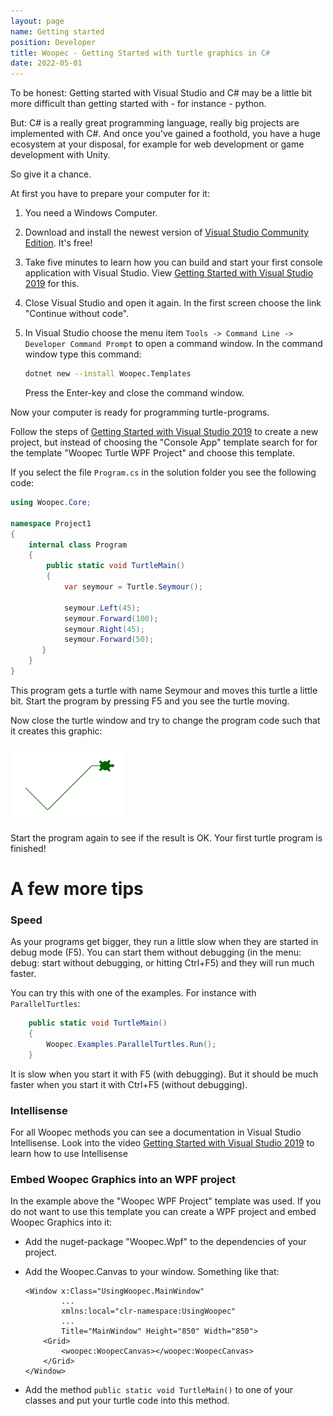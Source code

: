 ```yaml
---
layout: page
name: Getting started
position: Developer
title: Woopec - Getting Started with turtle graphics in C#
date: 2022-05-01
---
```

To be honest: Getting started with Visual Studio and C# may be a little bit more difficult than getting started with - for instance - python.

But: C# is a really great programming language, really big projects are implemented with C#. And once you've gained a foothold, you have a huge ecosystem at your disposal, for example for web development or game development with Unity.

So give it a chance.

At first you have to prepare your computer for it:

1. You need a Windows Computer.

2. Download and install the newest version of  [Visual Studio Community Edition](https://visualstudio.microsoft.com/de/vs/community/). It's free!
   
3. Take five minutes to learn how you can build and start your first console application with Visual Studio. View [Getting Started with Visual Studio 2019](https://www.youtube.com/watch?v=1CgsMtUmVgs&list=RDCMUChqrDOwARrxdJF-ykAptc7w) for this.

4. Close Visual Studio and open it again. In the first screen choose the link "Continue without code".

5. In Visual Studio choose the menu item `Tools -> Command Line -> Developer Command Prompt` to open a command window. In the command window type this command: 

    ```sh
    dotnet new --install Woopec.Templates
    ```

    Press the Enter-key and close the command window.

Now your computer is ready for programming turtle-programs. 

Follow the steps of [Getting Started with Visual Studio 2019](https://www.youtube.com/watch?v=1CgsMtUmVgs&list=RDCMUChqrDOwARrxdJF-ykAptc7w) to create a new project, but instead of choosing the "Console App" template search for for the template "Woopec Turtle WPF Project" and choose this template.

If you select the file `Program.cs` in the solution folder you see the following code:

```c#
using Woopec.Core;

namespace Project1
{
    internal class Program
    {
        public static void TurtleMain()
        {
            var seymour = Turtle.Seymour();

            seymour.Left(45);
            seymour.Forward(100);
            seymour.Right(45);
            seymour.Forward(50);
       }
    }
}
```

This program gets a turtle with name Seymour and moves this turtle a little bit. Start the program by pressing F5 and you see the turtle moving.

Now close the turtle window and try to change the program code such that it creates this graphic:

![First graphic](./FirstSample.png)

Start the program again to see if the result is OK. Your first turtle program is finished! 



# A few more tips

### Speed

As your programs get bigger, they run a little slow when they are started in debug mode (F5). You can start them without debugging (in the menu: debug: start without debugging, or hitting Ctrl+F5) and they will run much faster.

You can try this with one of the examples. For instance with `ParallelTurtles`:

```csharp
    public static void TurtleMain()
    {
        Woopec.Examples.ParallelTurtles.Run();
    }
```

It is slow when you start it with F5 (with debugging). But it should be much faster when you start it with Ctrl+F5 (without debugging).



### Intellisense

For all Woopec methods you can see a documentation in Visual Studio Intellisense. Look into the video  [Getting Started with Visual Studio 2019](https://www.youtube.com/watch?v=1CgsMtUmVgs&list=RDCMUChqrDOwARrxdJF-ykAptc7w) to learn how to use Intellisense



### Embed Woopec Graphics into an WPF project

In the example above the "Woopec WPF Project" template was used. If you do not want to use this template you can create a WPF project and embed Woopec Graphics into it:

* Add the nuget-package "Woopec.Wpf" to the dependencies of your project.

* Add the Woopec.Canvas to your window. Something like that:

  ```
  <Window x:Class="UsingWoopec.MainWindow"
          ...
          xmlns:local="clr-namespace:UsingWoopec"
          ...
          Title="MainWindow" Height="850" Width="850">
      <Grid>
          <woopec:WoopecCanvas></woopec:WoopecCanvas>
      </Grid>
  </Window>
  ```

* Add the method `public static void TurtleMain()` to one of your classes and put your turtle code into this method.
  



